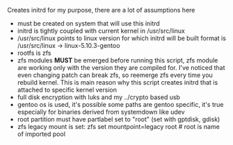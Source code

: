 Creates initrd for my purpose, there are a lot of assumptions here

- must be created on system that will use this initrd
- initrd is tightly coupled with current kernel in /usr/src/linux
- /usr/src/linux points to linux version for which initrd will be built
  format is /usr/src/linux -> linux-5.10.3-gentoo
- rootfs is zfs
- zfs modules **MUST** be emerged before running this script, zfs module
  are working only with the version they are compiled for. I've noticed that
  even changing patch can break zfs, so reemerge zfs every time you rebuild
  kernel. This is main reason why this script creates initrd that is attached
  to specific kernel version
- full disk encryption with luks and my ../crypto based usb
- gentoo os is used, it's possible some paths are gentoo specific,
  it's true especially for binaries derived from systemdown like udev
- root partition must have partlabel set to "root" (set with gptdisk, gdisk)
- zfs legacy mount is set:
  zfs set mountpoint=legacy root  # root is name of imported pool
